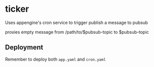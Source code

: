 # ticker

Uses appengine's cron service to trigger publish a message to pubsub

proxies empty message from /path/to/$pubsub-topic to $pubsub-topic

## Deployment

Remember to deploy both `app.yaml` and `cron.yaml`

